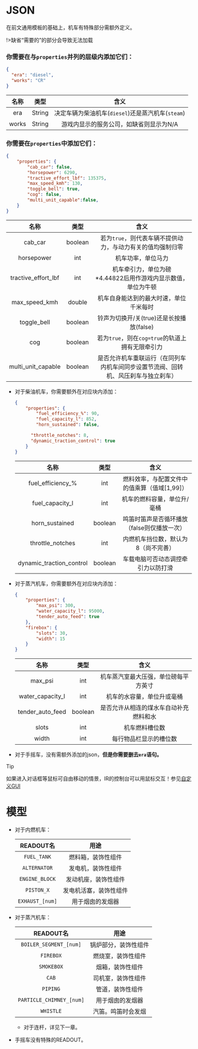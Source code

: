 # JSON
在前文通用模板的基础上，机车有特殊部分需额外定义。

!>缺省“需要的”的部分会导致无法加载

### 你需要在与`properties`并列的层级内添加它们：



```json
{
  "era": "diesel",
  "works": "CR"
}
```

|  名称   |   类型   |                	含义                 |
|:-----:|:------:|:----------------------------------:|
|  era  | String | 决定车辆为柴油机车(`diesel`)还是蒸汽机车(`steam`) |
| works | String |       游戏内显示的服务公司，如缺省则显示为N/A        |



### 你需要在`properties`中添加它们：
```json
{
    "properties": {
        "cab_car": false,
	    "horsepower": 6290,
	    "tractive_effort_lbf": 135375,
		"max_speed_kmh": 130,
        "toggle_bell": true,
        "cog": false,
        "multi_unit_capable":false,
    }
}
```

|         名称          |   类型    |                    	含义                    |
|:-------------------:|:-------:|:-----------------------------------------:|
|       cab_car       | boolean |     若为`true`，则代表车辆不提供动力，与动力有关的值均强制归零      |
|     horsepower      |   int   |                 机车功率，单位马力                 |
| tractive_effort_lbf |   int   |  机车牵引力，单位为磅</br>*4.44822后用作游戏内显示数值，单位为牛顿  |
|    max_speed_kmh    | double  |            机车自身能达到的最大时速，单位千米每时            |
|     toggle_bell     | boolean |        铃声为切换开/关(true)还是长按播放(false)        |
|         cog         | boolean |     若为`true`，则在`cog=true`的轨道上拥有无限牵引力      |
| multi_unit_capable  | boolean | 是否允许机车重联运行（在同列车内机车间同步设置节流阀、回转机、风压刹车与独立刹车） |
  * 对于柴油机车，你需要额外在对应块内添加：
    
      ```json
      {
          "properties": {
              "fuel_efficiency_%": 90,
              "fuel_capacity_l": 852,
              "horn_sustained": false,
    
            "throttle_notches": 8,
            "dynamic_traction_control": true
          }
      }
      ```
    
      |            名称            |   类型    |            	含义             |
      |:------------------------:|:-------:|:--------------------------:|
      |    fuel_efficiency_%     |   int   | 燃料效率，与配置文件中的值乘算（值域[1,99]）  |
      |     fuel_capacity_l      |   int   |       机车的燃料容量，单位升/毫桶       |
      |      horn_sustained      | boolean |  鸣笛时笛声是否循环播放（false则仅播放一次）  |
    |     throttle_notches     |   int   |     内燃机车挡位数，默认为8（尚不完善）     |
    | dynamic_traction_control | boolean |     车载电脑可否动态调控牵引力以防打滑      |

* 对于蒸汽机车，你需要额外在对应块内添加：

    ```json
    {
        "properties": {
	    	"max_psi": 300,
	    	"water_capacity_l": 95000, 
            "tender_auto_feed": true
        },
        "firebox": {
		    "slots": 30,
		    "width": 15
        } 
    }
    ```

  |         名称         |   类型    |         	含义         |
  |:------------------:|:-------:|:-------------------:|
  |      max_psi       |   int   | 机车蒸汽室最大压强，单位磅每平方英寸  |
  |  water_capacity_l  |   int   |    机车的水容量，单位升或毫桶    |
  |  tender_auto_feed  | boolean | 是否允许从相连的煤水车自动补充燃料和水 |
  |       slots        |   int   |       机车燃料槽位数       |
  |       width        |   int   |     每行物品栏显示的槽位数     |
* 对于手摇车，没有需额外添加的json，**但是你需要删去`era`语句。** 

>[!TIP]
> 如果进入对话框等鼠标可自由移动的情景，IR的控制台可以用鼠标交互！参见[自定义GUI](Main/Markdowns/CustomGUI.md)

# 模型

* 对于内燃机车：

    |    READOUT名     |     用途      |
    |:---------------:|:-----------:|
    |   `FUEL_TANK`   |  燃料箱，装饰性组件  |
    |  `ALTERNATOR`   |  发电机，装饰性组件  |
    | `ENGINE_BLOCK`  | 发动机座，装饰性组件  |
    |   `PISTON_X`    | 发电机活塞，装饰性组件 |
    | `EXHAUST_[num]` |  用于烟囱的发烟器   |

* 对于蒸汽机车：

    |         READOUT名         |     用途     |
    |:------------------------:|:----------:|
    |  `BOILER_SEGMENT_[num]`  | 锅炉部分，装饰性组件 |
    |        `FIREBOX`         | 燃烧室，装饰性组件  |
    |        `SMOKEBOX`        |  烟箱，装饰性组件  |
    |          `CAB`           | 司机室，装饰性组件  |
    |         `PIPING`         |  管道，装饰性组件  |
    | `PARTICLE_CHIMNEY_[num]` |  用于烟囱的发烟器  |
  |        `WHISTLE`         | 汽笛。鸣笛时会发烟  |

  * 对于连杆，详见下一章。

* 手摇车没有特殊的READOUT。